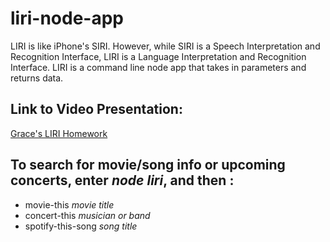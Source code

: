 # liri-node-app
LIRI is like iPhone's SIRI. However, while SIRI is a Speech Interpretation and Recognition Interface, LIRI is a Language Interpretation and Recognition Interface. LIRI is a command line node app that takes in parameters and returns data.

## Link to Video Presentation:
[Grace's LIRI Homework](https://drive.google.com/file/d/1IHNmciK_k6pkJxi9PHV17rQOPtrZm-VY/view)

## To search for movie/song info or upcoming concerts, enter *node liri*, and then : 
* movie-this *movie title*
* concert-this *musician or band*
* spotify-this-song *song title*


